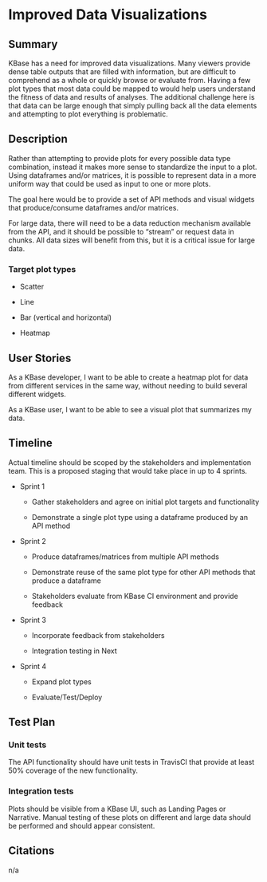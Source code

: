# Improved Data Visualizations

## Summary

KBase has a need for improved data visualizations. Many viewers provide
dense table outputs that are filled with information, but are difficult
to comprehend as a whole or quickly browse or evaluate from. Having a
few plot types that most data could be mapped to would help users
understand the fitness of data and results of analyses. The additional
challenge here is that data can be large enough that simply pulling back
all the data elements and attempting to plot everything is problematic.

## Description

Rather than attempting to provide plots for every possible data type
combination, instead it makes more sense to standardize the input to a
plot. Using dataframes and/or matrices, it is possible to represent data
in a more uniform way that could be used as input to one or more plots.

The goal here would be to provide a set of API methods and visual
widgets that produce/consume dataframes and/or matrices.

For large data, there will need to be a data reduction mechanism
available from the API, and it should be possible to “stream” or request
data in chunks. All data sizes will benefit from this, but it is a
critical issue for large data.

### Target plot types

-   Scatter

-   Line

-   Bar (vertical and horizontal)

-   Heatmap

## User Stories

As a KBase developer, I want to be able to create a heatmap plot for
data from different services in the same way, without needing to build
several different widgets.

As a KBase user, I want to be able to see a visual plot that summarizes
my data.

## Timeline

Actual timeline should be scoped by the stakeholders and implementation
team. This is a proposed staging that would take place in up to 4
sprints.

-   Sprint 1

    -   Gather stakeholders and agree on initial plot targets and functionality

    -   Demonstrate a single plot type using a dataframe produced by an API method

-   Sprint 2

    -   Produce dataframes/matrices from multiple API methods

    -   Demonstrate reuse of the same plot type for other API methods that produce a dataframe

    -   Stakeholders evaluate from KBase CI environment and provide feedback

-   Sprint 3

    -   Incorporate feedback from stakeholders

    -   Integration testing in Next

-   Sprint 4

    -   Expand plot types

    -   Evaluate/Test/Deploy

## Test Plan


### Unit tests

The API functionality should have unit tests in TravisCI that provide at
least 50% coverage of the new functionality.

### Integration tests

Plots should be visible from a KBase UI, such as Landing Pages or
Narrative. Manual testing of these plots on different and large data
should be performed and should appear consistent.

## Citations

n/a
